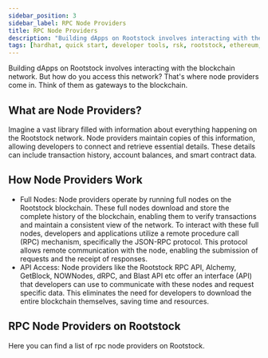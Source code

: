```yaml
---
sidebar_position: 3
sidebar_label: RPC Node Providers
title: RPC Node Providers
description: "Building dApps on Rootstock involves interacting with the blockchain network. See available node rpc providers on Rootstock." 
tags: [hardhat, quick start, developer tools, rsk, rootstock, ethereum, dApps, smart contracts]
---
```


Building dApps on Rootstock involves interacting with the blockchain network. But how do you access this network? That's where node providers come in. Think of them as gateways to the blockchain.

## What are Node Providers?

Imagine a vast library filled with information about everything happening on the Rootstock network. Node providers maintain copies of this information, allowing developers to connect and retrieve essential details. These details can include transaction history, account balances, and smart contract data.

## How Node Providers Work

* Full Nodes: Node providers operate by running full nodes on the Rootstock blockchain. These full nodes download and store the complete history of the blockchain, enabling them to verify transactions and maintain a consistent view of the network.  To interact with these full nodes, developers and applications utilize a remote procedure call (RPC) mechanism, specifically the JSON-RPC protocol. This protocol allows remote communication with the node, enabling the submission of requests and the receipt of responses.
* API Access: Node providers like the Rootstock RPC API, Alchemy, GetBlock, NOWNodes, dRPC, and Blast API etc offer an interface (API) that developers can use to communicate with these nodes and request specific data. This eliminates the need for developers to download the entire blockchain themselves, saving time and resources.

## RPC Node Providers on Rootstock

Here you can find a list of rpc node providers on Rootstock. 

<CardsGrid>
  <CardsGridItem
    title="RPC API"
    subtitle="node-rpc"
    color="cyan"
    description="The RPC API provides a seamless and intuitive web interface for developers to interact with Rootstock nodes via JSON-RPC methods"
    linkHref="/developers/rpc-api/rootstock/"
    linkTitle="Make First API Call"
  />
  <CardsGridItem
    title="Alchemy"
    subtitle="node-rpc"
    color="cyan"
    description="Powerful APIs, SDKs, and tools to build and scale your web3 app with ease."
    linkHref="/developers/rpc-api/alchemy/"
    linkTitle="Make First API Call"
  />
  <CardsGridItem
    title="GetBlock"
    subtitle="node-rpc"
    color="cyan"
    description="GetBlock provides instant connection to blockchain nodes including Rootstock, Bitcoin (BTC), Ethereum (ETH), among others."
    linkHref="https://getblock.io/nodes/rsk/"
    linkTitle="Make First API Call"
  />
   <CardsGridItem
    title="NOWNodes"
    subtitle="node-rpc"
    color="cyan"
    description="NOWNodes is a blockchain-as-a-service enterprise solution that lets users get access to full Nodes and blockbook Explorers via an API."
    linkHref="https://nownodes.io/nodes/rsk"
    linkTitle="Make First API Call"
  />
<CardsGridItem
    title="dRPC"
    subtitle="node-rpc"
    color="cyan"
    description="dRPC provides access to a distributed network of node providers."
    linkHref="https://drpc.org/chainlist/rootstock?utm_source=docs&utm_medium=rootstock"
    linkTitle="Make First API Call"
  />
<CardsGridItem
    title="Blast API"
    subtitle="node-rpc"
    color="cyan"
    description="Blast API is a Blockchain-optimized cloud infrastructure for low-latency, cost-effective RPC services on Rootstock."
    linkHref="/dev-tools/node-rpc/blast-api/"
    linkTitle="Make First API Call"
  />
</CardsGrid>


